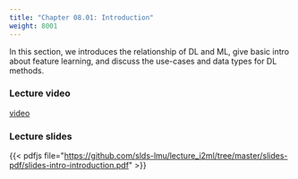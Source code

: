 ```yaml
---
title: "Chapter 08.01: Introduction"
weight: 8001
---
```

In this section, we introduces the relationship of DL and ML, give basic intro about feature learning, and discuss the use-cases and data types for DL methods.

<!--more-->

### Lecture video

[video](https://drive.google.com/file/d/1SiN3Zo12lUOrTY5ISBCDemNbS-vlwUa8/view?usp=sharing)

### Lecture slides

{{< pdfjs file="https://github.com/slds-lmu/lecture_i2ml/tree/master/slides-pdf/slides-intro-introduction.pdf" >}}
